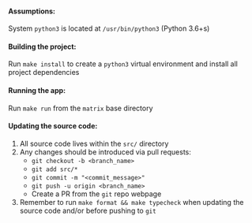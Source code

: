 #### Assumptions:

System `python3` is located at `/usr/bin/python3` (Python 3.6+s)

#### Building the project:

Run `make install` to create a `python3` virtual environment and install all project
dependencies

#### Running the app:

Run `make run` from the `matrix` base directory

#### Updating the source code:

1. All source code lives within the `src/` directory
2. Any changes should be introduced via pull requests:
   - `git checkout -b <branch_name>`
   - `git add src/*`
   - `git commit -m "<commit_message>"`
   - `git push -u origin <branch_name>`
   - Create a PR from the `git` repo webpage
3. Remember to run `make format && make typecheck` when updating the source code
and/or before pushing to `git`
